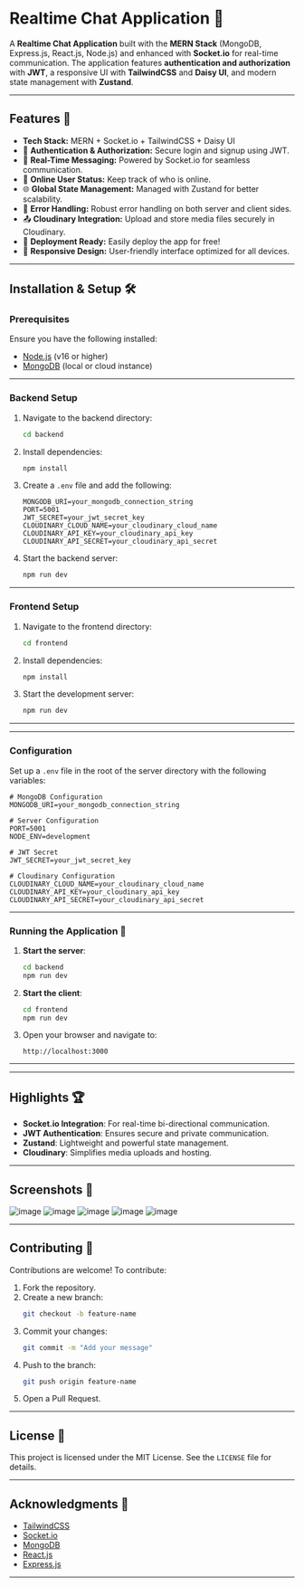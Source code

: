
# Realtime Chat Application 💬

A **Realtime Chat Application** built with the **MERN Stack** (MongoDB, Express.js, React.js, Node.js) and enhanced with **Socket.io** for real-time communication. The application features **authentication and authorization** with **JWT**, a responsive UI with **TailwindCSS** and **Daisy UI**, and modern state management with **Zustand**.

---

## Features 🌟

- **Tech Stack:** MERN + Socket.io + TailwindCSS + Daisy UI
- 🔐 **Authentication & Authorization:** Secure login and signup using JWT.
- 📡 **Real-Time Messaging:** Powered by Socket.io for seamless communication.
- 👥 **Online User Status:** Keep track of who is online.
- 🌐 **Global State Management:** Managed with Zustand for better scalability.
- 🐛 **Error Handling:** Robust error handling on both server and client sides.
- 📤 **Cloudinary Integration:** Upload and store media files securely in Cloudinary.
- 🚀 **Deployment Ready:** Easily deploy the app for free!
- 📱 **Responsive Design:** User-friendly interface optimized for all devices.

---

## Installation & Setup 🛠️

### Prerequisites

Ensure you have the following installed:

- [Node.js](https://nodejs.org/) (v16 or higher)
- [MongoDB](https://www.mongodb.com/) (local or cloud instance)

---

### Backend Setup

1. Navigate to the backend directory:
   ```bash
   cd backend
   ```

2. Install dependencies:
   ```bash
   npm install
   ```

3. Create a `.env` file and add the following:
   ```env
   MONGODB_URI=your_mongodb_connection_string
   PORT=5001
   JWT_SECRET=your_jwt_secret_key
   CLOUDINARY_CLOUD_NAME=your_cloudinary_cloud_name
   CLOUDINARY_API_KEY=your_cloudinary_api_key
   CLOUDINARY_API_SECRET=your_cloudinary_api_secret
   ```

4. Start the backend server:
   ```bash
   npm run dev
   ```

---

### Frontend Setup

1. Navigate to the frontend directory:
   ```bash
   cd frontend
   ```

2. Install dependencies:
   ```bash
   npm install
   ```

3. Start the development server:
   ```bash
   npm run dev
   ```

--- 

---

### Configuration

Set up a `.env` file in the root of the server directory with the following variables:

```env
# MongoDB Configuration
MONGODB_URI=your_mongodb_connection_string

# Server Configuration
PORT=5001
NODE_ENV=development

# JWT Secret
JWT_SECRET=your_jwt_secret_key

# Cloudinary Configuration
CLOUDINARY_CLOUD_NAME=your_cloudinary_cloud_name
CLOUDINARY_API_KEY=your_cloudinary_api_key
CLOUDINARY_API_SECRET=your_cloudinary_api_secret
```

---

### Running the Application 🚀

1. **Start the server**:
   ```bash
   cd backend
   npm run dev
   ```

2. **Start the client**:
   ```bash
   cd frontend
   npm run dev
   ```

3. Open your browser and navigate to:
   ```
   http://localhost:3000
   ```

---

---

## Highlights 🏆

- **Socket.io Integration**: For real-time bi-directional communication.
- **JWT Authentication**: Ensures secure and private communication.
- **Zustand**: Lightweight and powerful state management.
- **Cloudinary**: Simplifies media uploads and hosting.

---

## Screenshots 📸

![image](https://github.com/user-attachments/assets/f0b458e1-e304-4d5c-8ab3-28a3d5e49d3f)
![image](https://github.com/user-attachments/assets/aca0aa7c-1ef6-4b67-8381-38ff468dad80)
![image](https://github.com/user-attachments/assets/f4d71d43-4891-402e-a0a5-f9ca0c43d5b7)
![image](https://github.com/user-attachments/assets/7bdad7f3-6917-4b6a-8688-214fb9d47da1)
![image](https://github.com/user-attachments/assets/868e1acb-f32c-4d2b-a715-7cd2c67073a3)


---

## Contributing 🤝

Contributions are welcome! To contribute:

1. Fork the repository.
2. Create a new branch:
   ```bash
   git checkout -b feature-name
   ```
3. Commit your changes:
   ```bash
   git commit -m "Add your message"
   ```
4. Push to the branch:
   ```bash
   git push origin feature-name
   ```
5. Open a Pull Request.

---

## License 📄

This project is licensed under the MIT License. See the `LICENSE` file for details.

---

## Acknowledgments 🙏

- [TailwindCSS](https://tailwindcss.com/)
- [Socket.io](https://socket.io/)
- [MongoDB](https://www.mongodb.com/)
- [React.js](https://reactjs.org/)
- [Express.js](https://expressjs.com/)

---

